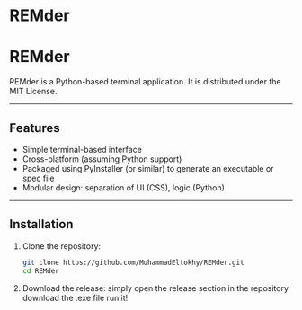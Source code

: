 # REMder
# REMder

REMder is a Python-based terminal application. It is distributed under the MIT License.

---

## Features

* Simple terminal-based interface  
* Cross-platform (assuming Python support)  
* Packaged using PyInstaller (or similar) to generate an executable or spec file  
* Modular design: separation of UI (CSS), logic (Python)  

---

## Installation

1. Clone the repository:  
   ```bash
   git clone https://github.com/MuhammadEltokhy/REMder.git
   cd REMder
2. Download the release:
   simply open the release section in the repository
   download the .exe file
   run it!
